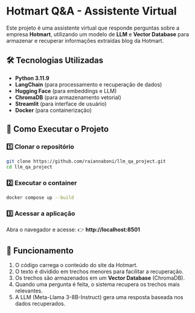
# Hotmart Q&A - Assistente Virtual
Este projeto é uma assistente virtual que responde perguntas sobre a empresa **Hotmart**, utilizando um modelo de **LLM** e **Vector Database** para armazenar e recuperar informações extraídas blog da Hotmart.
## 🛠 Tecnologias Utilizadas
- **Python 3.11.9**
- **LangChain** (para processamento e recuperação de dados)
- **Hugging Face** (para embeddings e LLM)
- **ChromaDB** (para armazenamento vetorial)
- **Streamlit** (para interface de usuário)
- **Docker** (para containerização)
## 🚀 Como Executar o Projeto
### 1️⃣ Clonar o repositório
```sh
git clone https://github.com/raiannaboni/llm_qa_project.git
cd llm_qa_project
```
### 2️⃣ Executar o container
```sh
docker compose up --build
```
### 3️⃣ Acessar a aplicação
Abra o navegador e acesse:
👉 **http://localhost:8501**

## 📌 Funcionamento
1. O código carrega o conteúdo do site da Hotmart.
2. O texto é dividido em trechos menores para facilitar a recuperação.
3. Os trechos são armazenados em um **Vector Database** (ChromaDB).
4. Quando uma pergunta é feita, o sistema recupera os trechos mais relevantes.
5. A LLM (Meta-Llama 3-8B-Instruct) gera uma resposta baseada nos dados recuperados.